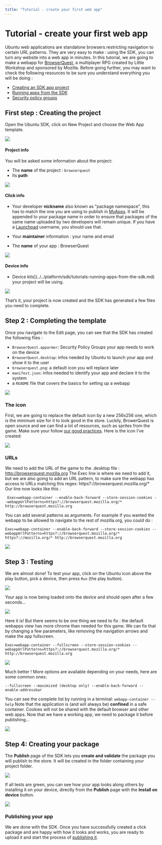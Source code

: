 ```yaml
---
title: "Tutorial - create your first web app"
---
```


# Tutorial - create your first web app

Ubuntu web applications are standalone browsers restricting navigation to
certain URL patterns. They are very easy to make : using the SDK, you can turn
any website into a web app in minutes. In this tutorial, we are going to make
a webapp for [BrowserQuest](http://browserquest.mozilla.org/), a multiplayer
RPG created by Little Workshop and sponsored by Mozilla. Before going further,
you may want to check the following resources to be sure you understand
everything you will be doing :

  * [Creating an SDK app project](../../platform/sdk/tutorials-creating-an-sdk-app-project.md)
  * [Running apps from the SDK](../../platform/sdk/tutorials-running-apps-from-the-sdk.md)
  * [Security policy groups](http://developer.ubuntu.com/en/publish/security-policy-groups/)

## First step : Creating the project

Open the Ubuntu SDK, click on New Project and choose the Web App template.

![](https://assets.ubuntu.com/v1/b8d3f18b-create-web-app.png)

#### Project info

You will be asked some information about the project:

  * The **name** of the project : `browserquest`
  * Its **path**

![](https://assets.ubuntu.com/v1/4fad54fa-choose-location.png)

#### Click info

  * Your developer **nickname** also known as "package namespace", this has to match the one you are using to publish in [MyApps](https://myapps.developer.ubuntu.com/dev/click-apps/). It will be appended to your package name in order to ensure that packages of the same name uploaded by two developers will remain unique. If you have a [Launchpad](https://launchpad.net/) username, you should use that.

  * Your **maintainer** information : your name and email
  * The **name** of your app : BrowserQuest

![](https://assets.ubuntu.com/v1/a26fe039-click-parms.png)

#### Device info

  * Device kits](../../platform/sdk/tutorials-running-apps-from-the-sdk.md) your project will be using.

![](https://assets.ubuntu.com/v1/0bd94b19-device-kits.png)

That’s it, your project is now created and the SDK has generated a few files
you need to complete.

## Step 2 : Completing the template

Once you navigate to the Edit page, you can see that the SDK has created the
following files :

  * `BrowserQuest.apparmor`: Security Policy Groups your app needs to work on the device
  * `BrowserQuest.desktop`: infos needed by Ubuntu to launch your app and show it to the user
  * `browserquest.png`: a default icon you will replace later
  * `manifest.json`: infos needed to identify your app and declare it to the system
  * a `README` file that covers the basics for setting up a webapp

![](https://assets.ubuntu.com/v1/a3afc423-template.png)

### The icon

First, we are going to replace the default icon by a new 256x256 one, which is
the minimum size for it to look good in the store. Luckily, BrowerQuest is
open source and we can find a lot of resources, such as sprites from the game.
Make sure your follow [our good practices](http://developer.ubuntu.com/en/publish/creating-a-good-icon/).
Here is the icon I’ve created:

![](https://assets.ubuntu.com/v1/2dc7d408-browserquest.png)

### URLs

We need to add the URL of the game to the .desktop file :
http://browserquest.mozilla.org The Exec line is where we need to add it, but
we are also going to add an URL pattern, to make sure the webapp has access to
URLs matching this regex: https?://browserquest.mozilla.org/* Our line now
looks like this :

```
 Exec=webapp-container --enable-back-forward --store-session-cookies --webappUrlPatterns=https?://browserquest.mozilla.org/* http://browserquest.mozilla.org
```

You can add several patterns as arguments. For example if you wanted the
webapp to be allowed to navigate to the rest of mozilla.org, you could do :

```
Exec=webapp-container --enable-back-forward --store-session-cookies --webappUrlPatterns=https?://browserquest.mozilla.org/* https?://mozilla.org/* http://browserquest.mozilla.org
```

![](https://assets.ubuntu.com/v1/fd33c4ac-mainfest.png)

## Step 3 : Testing

We are almost done! To test your app, click on the Ubuntu icon above the play
button, pick a device, then press `Run` (the play button).

![](https://assets.ubuntu.com/v1/e32b5df1-test.png)

Your app is now being loaded onto the device and should open after a few
seconds...

![](https://assets.ubuntu.com/v1/c643406e-1.png)

Here it is! But there seems to be one thing we need to fix : the default
webapps view has more chrome than needed for this game. We can fix that by
changing a few parameters, like removing the navigation arrows and make the
app fullscreen.

```
Exec=webapp-container --fullscreen --store-session-cookies --webappUrlPatterns=https?://browserquest.mozilla.org/* http://browserquest.mozilla.org
```

![](https://assets.ubuntu.com/v1/610a8081-bq5.png)

Much better ! More options are available depending on your needs, here are
some common ones:

```
--fullscreen --maximized (desktop only) --enable-back-forward --enable-addressbar
```

You can see the complete list by running in a terminal: `webapp-container
--help` Note that the application is (and will always be) **confined** in a
safe container. Cookies will not be shared with the default browser and other
web apps. Now that we have a working app, we need to package it before
publishing...

![](https://assets.ubuntu.com/v1/688d0745-bq4.png)

## Step 4: Creating your package

The **Publish** page of the SDK lets you **create and validate** the package
you will publish to the store. It will be created in the folder containing
your project folder.

![](https://assets.ubuntu.com/v1/1e61988b-publish.png)

If all tests are green, you can see how your app looks along others by
installing it on your device, directly from the **Publish** page with the
**Install on device** button.

![](https://assets.ubuntu.com/v1/11d71ca5-bq3-small.png)

### **Publishing your app**

We are done with the SDK. Once you have successfully created a click package
and are happy with how it looks and works, you are ready to upload it and
start the process of [publishing it](http://developer.ubuntu.com/en/publish/).
